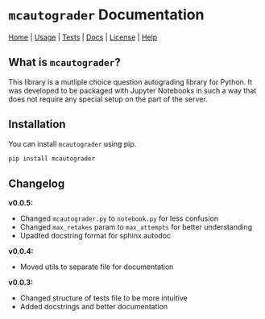 # `mcautograder` Documentation

[Home](index) | [Usage](usage) | [Tests](tests) | [Docs](docs) | [License](license) | [Help](help)

## What is `mcautograder`?

This library is a mutliple choice question autograding library for Python. It was developed to be packaged with Jupyter Notebooks in such a way that does not require any special setup on the part of the server.

## Installation

You can install `mcautograder` using pip.

```bash
pip install mcautograder
```

## Changelog

**v0.0.5:**

* Changed `mcautograder.py` to `notebook.py` for less confusion
* Changed `max_retakes` param to `max_attempts` for better understanding
* Upadted docstring format for sphinx autodoc

**v0.0.4:**

* Moved utils to separate file for documentation

**v0.0.3:**

* Changed structure of tests file to be more intuitive
* Added docstrings and better documentation